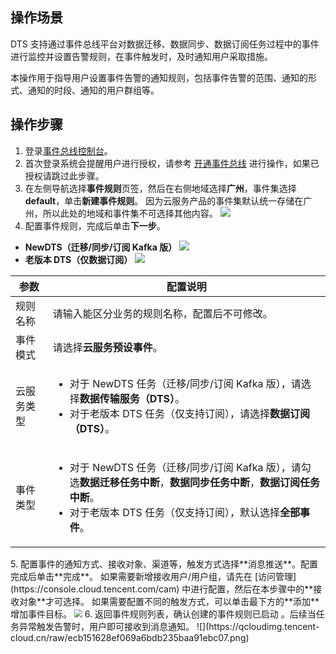 ## 操作场景
DTS 支持通过事件总线平台对数据迁移、数据同步、数据订阅任务过程中的事件进行监控并设置告警规则，在事件触发时，及时通知用户采取措施。 

本操作用于指导用户设置事件告警的通知规则，包括事件告警的范围、通知的形式、通知的时段、通知的用户群组等。 

## 操作步骤
1. 登录[事件总线控制台](https://console.cloud.tencent.com/eb)。
2. 首次登录系统会提醒用户进行授权，请参考 [开通事件总线](https://cloud.tencent.com/document/product/1359/56068) 进行操作，如果已授权请跳过此步骤。
3. 在左侧导航选择**事件规则**页签，然后在右侧地域选择**广州**，事件集选择 **default**，单击**新建事件规则**。
因为云服务产品的事件集默认统一存储在广州，所以此处的地域和事件集不可选择其他内容。
![](https://qcloudimg.tencent-cloud.cn/raw/5ea92347174a96135787dc3ae053d521.png)
4. 配置事件规则，完成后单击**下一步**。
 - **NewDTS（迁移/同步/订阅 Kafka 版）**
    ![](https://qcloudimg.tencent-cloud.cn/raw/1d9b61f82889ea7781b4581fbfb27620.png)
 - **老版本 DTS（仅数据订阅）**
    ![](https://qcloudimg.tencent-cloud.cn/raw/84d04b2cf6e8d4a85c42932b0672db53.png)
<table>
<thead><tr><th>参数</th><th>配置说明</th></tr></thead>
<tbody><tr>
<td>规则名称</td>
<td>请输入能区分业务的规则名称，配置后不可修改。</td></tr>
<tr>
<td>事件模式</td>
<td>请选择<strong>云服务预设事件</strong>。</td></tr>
<tr>
<td>云服务类型</td>
<td><ul><li>对于 NewDTS 任务（迁移/同步/订阅 Kafka 版），请选择<strong>数据传输服务（DTS）</strong>。</li><li>对于老版本 DTS 任务（仅支持订阅），请选择<strong>数据订阅（DTS）</strong>。</li></ul></td></tr>
<tr>
<td>事件类型</td>
<td><ul><li>对于 NewDTS 任务（迁移/同步/订阅 Kafka 版），请勾选<strong>数据迁移任务中断</strong>，<strong>数据同步任务中断</strong>，<strong>数据订阅任务中断</strong>。</li><li>对于老版本 DTS 任务（仅支持订阅），默认选择<strong>全部事件</strong>。</li></ul></td></tr>
</tbody></table>
5. 配置事件的通知方式、接收对象、渠道等，触发方式选择**消息推送**。配置完成后单击**完成**。
如果需要新增接收用户/用户组，请先在 [访问管理](https://console.cloud.tencent.com/cam) 中进行配置，然后在本步骤中的**接收对象**才可选择。
如果需要配置不同的触发方式，可以单击最下方的**添加**增加事件目标。
<img src="https://qcloudimg.tencent-cloud.cn/raw/22c2af8463e3963e371baa874a670b2c.png" style="zoom:80%;" />
6. 返回事件规则列表，确认创建的事件规则已启动 。后续当任务异常触发告警时，用户即可接收到消息通知。
![](https://qcloudimg.tencent-cloud.cn/raw/ecb151628ef069a6bdb235baa91ebc07.png)

